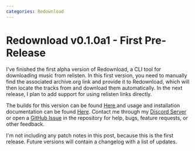 ```yaml
---
categories: Redownload
---
```


# Redownload v0.1.0a1 - First Pre-Release
I've finished the first alpha version of Redownload, a CLI tool for downloading music from relisten. In this first version, you need to manually find the associated archive.org link and provide it to Redownload, which will then locate the tracks from and download them automatically. In the next release, I plan to add support for using relisten links directly.

The builds for this version can be found [Here](https://github.com/Morpheus636/redownload/releases/tag/v0.1.0a1),and usage and installation documentation can be found [Here](https://github.com/Morpheus636/redownload/blob/v0.1.0a1/docs/usage.md). Contact me through my [Discord Server](https://discord.morpheus636.com) or open a [GitHub Issue](https://github.com/Morpheus636/redownload/issues) in the repository for help, bugs, feature requests, or other feedback.

I'm not including any patch notes in this post, because this is the first release. Future versions will contain a changelog with a list of updates.